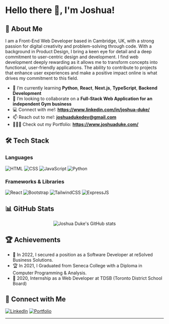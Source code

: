 # Hello there 👋, I'm Joshua!

## 🚀 About Me

I am a Front-End Web Developer based in Cambridge, UK, with a strong passion for digital creativity and problem-solving through code. With a background in Product Design, I bring a keen eye for detail and a deep commitment to user-centric design and development. I find web development deeply rewarding as it allows me to transform concepts into functional, user-friendly applications. The ability to contribute to projects that enhance user experiences and make a positive impact online is what drives my commitment to this field.

- 🌱 I’m currently learning **Python**, **React**, **Next.js**, **TypeScript**, **Backend Development**
- 👯 I’m looking to collaborate on a **Full-Stack Web Application for an independent Gym business**
- 💻 Connect with me!: **https://www.linkedin.com/in/joshua-duke/**
- 📫 Reach out to me!: **joshuadukedev@gmail.com**
- 👨🏻‍💻 Check out my Portfolio: **https://www.joshuaduke.com/**

## 🛠️ Tech Stack

### Languages

![HTML](https://img.shields.io/badge/-HTML5-E34F26?style=flat-square&logo=html5&logoColor=white)
![CSS](https://img.shields.io/badge/-CSS3-1572B6?style=flat-square&logo=css3)
![JavaScript](https://img.shields.io/badge/-JavaScript-F7DF1E?logo=javascript&logoColor=black&style=flat)
![Python](https://img.shields.io/badge/python-3670A0?style=flat-square&logo=python&logoColor=ffdd54)

### Frameworks & Libraries

![React](https://img.shields.io/badge/-React-61DAFB?logo=react&logoColor=black&style=flat)
![Bootstrap](https://img.shields.io/badge/-Bootstrap-7952B3?logo=bootstrap&logoColor=white&style=flat)
![TailwindCSS](https://img.shields.io/badge/tailwindcss-0F172A?&logo=tailwindcss)
![ExpressJS](https://img.shields.io/badge/Express.js-000000?logo=express&logoColor=fff&style=flat)

## 📊 GitHub Stats

<p align="center">
  <img src="https://github-readme-stats.vercel.app/api?username=joshuaduke&show_icons=true&theme=radical" alt="Joshua Duke's GitHub stats" />
</p>

## 🏆 Achievements

- 🥇 In 2022, I secured a position as a Software Developer at reSolved Business Solutions.
- 🏆 In 2021, I Graduated from Seneca College with a Diploma in Computer Programming & Analysis.
- 🌟 2020, Internship as a Web Developer at TDSB (Toronto District School Board)

## 🔗 Connect with Me

[![LinkedIn](https://img.shields.io/badge/-LinkedIn-0A66C2?logo=linkedin&logoColor=white&style=flat)](https://www.linkedin.com/in/joshua-duke/)
[![Portfolio](https://img.shields.io/badge/-Portfolio-000000?logo=github&logoColor=white&style=flat)](https://www.joshuaduke.com/)

---
